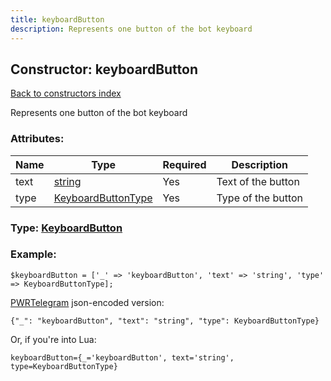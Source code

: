 ```yaml
---
title: keyboardButton
description: Represents one button of the bot keyboard
---
```

## Constructor: keyboardButton  
[Back to constructors index](index.md)



Represents one button of the bot keyboard

### Attributes:

| Name     |    Type       | Required | Description |
|----------|---------------|----------|-------------|
|text|[string](../types/string.md) | Yes|Text of the button|
|type|[KeyboardButtonType](../types/KeyboardButtonType.md) | Yes|Type of the button|



### Type: [KeyboardButton](../types/KeyboardButton.md)


### Example:

```
$keyboardButton = ['_' => 'keyboardButton', 'text' => 'string', 'type' => KeyboardButtonType];
```  

[PWRTelegram](https://pwrtelegram.xyz) json-encoded version:

```
{"_": "keyboardButton", "text": "string", "type": KeyboardButtonType}
```


Or, if you're into Lua:  


```
keyboardButton={_='keyboardButton', text='string', type=KeyboardButtonType}

```


